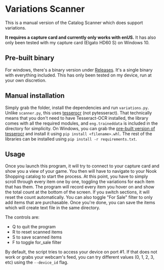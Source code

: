 # Variations Scanner

This is a manual version of the Catalog Scanner which does support variations.

**It requires a capture card and currently only works with enUS.** It has also only been tested with my capture card (Elgato HD60 S) on Windows 10.

## Pre-built binary

For windows, there's a binary version under [Releases](https://github.com/EhsanKia/CatalogScanner/releases). It's a single binary with everything included. This has only been tested on my device, run at your own discretion.

## Manual installation

Simply grab the folder, install the dependencies and run `variations.py`. Unlike `scanner.py`, this uses [tesserocr](https://github.com/sirfz/tesserocr) (not pytesseract). That technically means that you don't need to have Tesseract-OCR installed, the library comes with all the required modules, and `eng.traineddata` is included in the directory for simplicity. On Windows, you can grab the [pre-built version of tesserocr](https://github.com/simonflueckiger/tesserocr-windows_build/releases) and
install it using `pip install <filename>.whl`. The rest of the libraries can be installed using `pip install -r requirements.txt`.

## Usage

Once you launch this program, it will try to connect to your capture card and show you a view of your game.
You then will have to navigate to your Nook Shopping catalog to start the process.
At this point, you have to simply scroll through every item one by one, toggling the variations for each item that has them.
The program will record every item you hover on and show the total count at the bottom of the screen.
If you switch sections, it will reset the count automatically. You can also toggle "For Sale" filter to only add items that are purchasable.
Once you're done, you can save the items which will create text file in the same directory.

The controls are:
 - Q to quit the program
 - R to reset scanned items
 - S to save scanned items
 - F to toggle for_sale filter

By default, the script tries to access your device on port #1. If that does not work or grabs your webcam's feed, you can try different values (0, 1, 2, 3, etc) using the `--device_id` flag.